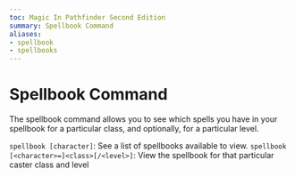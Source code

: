```yaml
---
toc: Magic In Pathfinder Second Edition
summary: Spellbook Command
aliases:
- spellbook
- spellbooks
---
```


# Spellbook Command

The spellbook command allows you to see which spells you have in your spellbook for a particular class, and optionally, for a particular level.

`spellbook [character]`: See a list of spellbooks available to view.
`spellbook [<character>=]<class>[/<level>]`: View the spellbook for that particular caster class and level
